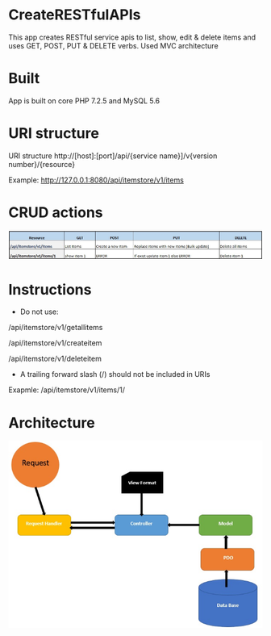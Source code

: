 # CreateRESTfulAPIs

This app creates RESTful service apis to list, show, edit & delete items and uses GET, POST, PUT & DELETE verbs. Used MVC architecture


# Built
App is built on core PHP 7.2.5 and MySQL 5.6

# URI structure
URI structure http://[host]:[port]/api/{service name}]/v{version number}/{resource}

Example: http://127.0.0.1:8080/api/itemstore/v1/items


# CRUD actions
![CURD_actions.jpg](./img/CURD_actions.jpg)

# Instructions 
* Do not use:
 
 /api/itemstore/v1/getallitems 
 
 /api/itemstore/v1/createitem
 
 /api/itemstore/v1/deleteitem
 
 * A trailing forward slash (/) should not be included in URIs

Exapmle: /api/itemstore/v1/items/1/       
         
     
# Architecture

![architecture_create_rest_api.jpg](./img/architecture_create_rest_api.jpg)

